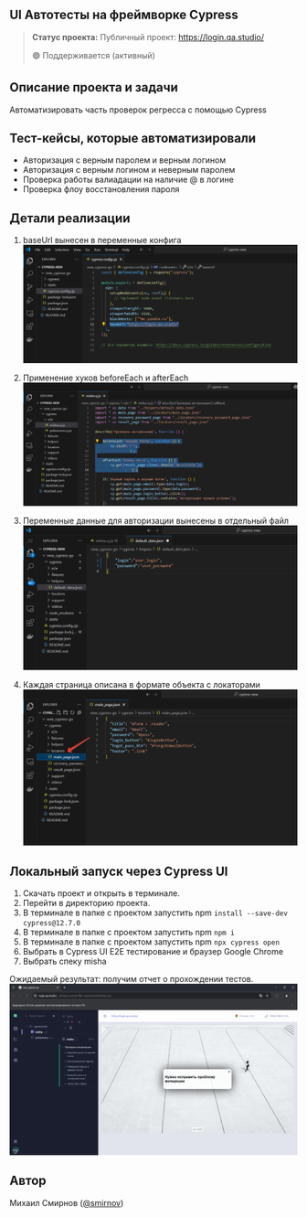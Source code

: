 <h2>UI Автотесты на фреймворке Cypress</h2>

> **Статус проекта:**
> Публичный проект: https://login.qa.studio/
> 
> 🟢 Поддерживается (активный) 

## Описание проекта и задачи
Автоматизировать часть проверок регресса с помощью Cypress

## Тест-кейсы, которые автоматизировали
* Авторизация с верным паролем и верным логином
* Авторизация c верным логином и неверным паролем
* Проверка работы валиадации на наличие @ в логине
* Проверка флоу восстановления пароля

## Детали реализации

1. baseUrl вынесен в переменные конфига
![image](https://raw.githubusercontent.com/itsmismi/cypress-new/refs/heads/main/base_url.png)

2. Применение хуков beforeEach и afterEach
![image](https://raw.githubusercontent.com/itsmismi/cypress-new/refs/heads/main/bef.png)

3. Переменные данные для авторизации вынесены в отдельный файл
![image](https://raw.githubusercontent.com/itsmismi/cypress-new/refs/heads/main/data.png)

4. Каждая страница описана в формате объекта с локаторами
![image](https://raw.githubusercontent.com/itsmismi/cypress-new/refs/heads/main/locators.png)

## Локальный запуск через Cypress UI
1. Скачать проект и открыть в терминале.
2. Перейти в директорию проекта.
3. В терминале в папке с проектом запустить npm `install --save-dev cypress@12.7.0`
4. В терминале в папке с проектом запустить npm `npm i`
5. В терминале в папке с проектом запустить npm `npx cypress open`
6. Выбрать в Cypress UI E2E тестирование и браузер Google Chrome
7. Выбрать спеку misha

Ожидаемый результат: получим отчет о прохождении тестов.
![image](https://raw.githubusercontent.com/itsmismi/cypress-new/refs/heads/main/end.png)


## Автор

Михаил Смирнов ([@smirnov](https://t.me/itsmismi))
